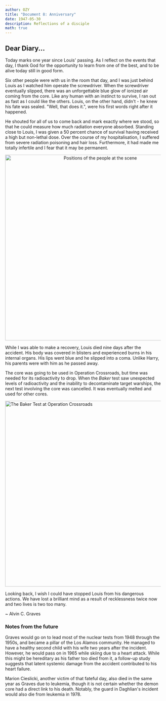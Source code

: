```yaml
---
author: OZY
title: "Document 8: Anniversary"
date: 1947-05-30
description: Reflections of a disciple
math: true
---
```


## Dear Diary...

Today marks one year since Louis' passing. As I reflect on the events that day, I thank God for the opportunity to learn from one of the best, and to be alive today still in good form.

Six other people were with us in the room that day, and I was just behind Louis as I watched him operate the screwdriver. When the screwdriver eventually slipped, there was an unforgettable blue glow of ionized air coming from the core. Like any human with an instinct to survive, I ran out as fast as I could like the others. Louis, on the other hand, didn't - he knew his fate was sealed. "Well, that does it.", were his first words right after it happened.

He shouted for all of us to come back and mark exactly where we stood, so that he could measure how much radiation everyone absorbed. Standing close to Louis, I was given a 50 percent chance of survival having received a high but non-lethal dose. Over the course of my hospitalisation, I suffered from severe radiation poisoning and hair loss. Furthermore, it had made me totally infertile and I fear that it may be permanent.

<div align="center">
    <img src="../images/exp2positions.png" alt="Positions of the people at the scene" width="600"/>
</div>

While I was able to make a recovery, Louis died nine days after the accident. His body was covered in blisters and experienced burns in his internal organs. His lips went blue and he slipped into a coma. Unlike Harry, his parents were with him as he passed away.

The core was going to be used in Operation Crossroads, but time was needed for its radioactivity to drop. When the *Baker* test saw unexpected levels of radioactivity and the inability to decontaminate target warships, the next test involving the core was cancelled. It was eventually melted and used for other cores.

<img src="../images/opcrossroads.png" alt="The Baker Test at Operation Crossroads" width="600"/>

Looking back, I wish I could have stopped Louis from his dangerous actions. We have lost a brilliant mind as a result of recklessness twice now and two lives is two too many.

~ Alvin C. Graves

### Notes from the future

Graves would go on to lead most of the nuclear tests from 1948 through the 1950s, and became a pillar of the Los Alamos community. He managed to have a healthy second child with his wife two years after the incident. However, he would pass on in 1965 while skiing due to a heart attack. While this might be hereditary as his father too died from it, a follow-up study suggests that latent systemic damage from the accident contributed to his heart failure.

Marion Cieslicki, another victim of that fateful day, also died in the same year as Graves due to leukemia, though it is not certain whether the demon core had a direct link to his death. Notably, the guard in Daghlian's incident would also die from leukemia in 1978.